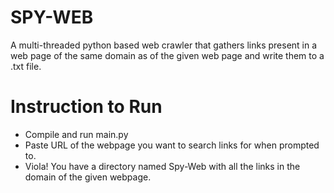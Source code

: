 # SPY-WEB
A multi-threaded python based web crawler that gathers links present in a web page of the same domain as of the given web page and write them to a .txt file.
# Instruction to Run
- Compile and run main.py
- Paste URL of the webpage you want to search links for when prompted to.
- Viola! You have a directory named Spy-Web with all the links in the domain of the given webpage.

